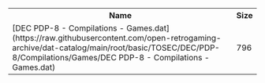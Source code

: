 <table>
<tr><th>Name</th><th>Size</th></tr>
<tr><td>[DEC PDP-8 - Compilations - Games.dat](https://raw.githubusercontent.com/open-retrogaming-archive/dat-catalog/main/root/basic/TOSEC/DEC/PDP-8/Compilations/Games/DEC PDP-8 - Compilations - Games.dat)</td><td>796</td></tr>
</table>
